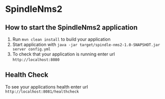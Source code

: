 # SpindleNms2

How to start the SpindleNms2 application
---

1. Run `mvn clean install` to build your application
1. Start application with `java -jar target/spindle-nms2-1.0-SNAPSHOT.jar server config.yml`
1. To check that your application is running enter url `http://localhost:8080`

Health Check
---

To see your applications health enter url `http://localhost:8081/healthcheck`

